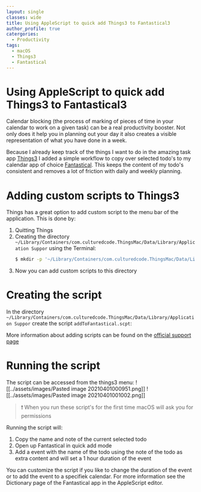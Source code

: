 ```yaml
---
layout: single
classes: wide
title: Using AppleScript to quick add Things3 to Fantastical3
author_profile: true
catergories:
  - Productivity 
tags:
  - macOS
  - Things3
  - Fantastical
---
```

# Using AppleScript to quick add Things3 to Fantastical3
Calendar blocking (the process of marking of pieces of time in your calendar to work on a given task) can be a real productivity booster. Not only does it help you in planning out your day it also creates a visible representation of what you have done in a week.

Because I already keep track of the things I want to do in the amazing task app [Things3](https://culturedcode.com/things/) I added a simple workflow to copy over selected todo's to my calendar app of choice [Fantastical](https://flexibits.com/fantastical). This keeps the content of my todo's consistent and removes a lot of friction with daily and weekly planning.

# Adding custom scripts to Things3
Things has a great option to add custom script to the menu bar of the application. This is done by:
1. Quitting Things
2. Creating the directory `~/Library/Containers/com.culturedcode.ThingsMac/Data/Library/Application Suppor` using the Terminal:
    ```bash
    $ mkdir -p '~/Library/Containers/com.culturedcode.ThingsMac/Data/Library/Application Support/Things Scripts'
    ```
3. Now you can add custom scripts to this directory

# Creating the script
In the directory `~/Library/Containers/com.culturedcode.ThingsMac/Data/Library/Application Suppor` create the script `addToFantastical.scpt`:
<script src="https://gist.github.com/KingOfSpades/ecd859929accf55ace562657551ae69a.js"></script>

More information about adding scripts can be found on the [official support page](https://culturedcode.com/things/support/articles/2803572/)

# Running the script
The script can be accessed from the things3 menu:
![[../assets/images/Pasted image 20210401000951.png]]
![[../assets/images/Pasted image 20210401001002.png]]

> ❗ When you run these script's for the first time macOS will ask you for permissions

Running the script will:
1. Copy the name and note of the current selected todo
2. Open up Fantastical in quick add mode
3. Add a event with the name of the todo using the note of the todo as extra content and will set a 1 hour duration of the event

You can customize the script if you like to change the duration of the event or to add the event to a specifiek calendar. For more information see the Dictionary page of the Fantastical app in the AppleScript editor.
